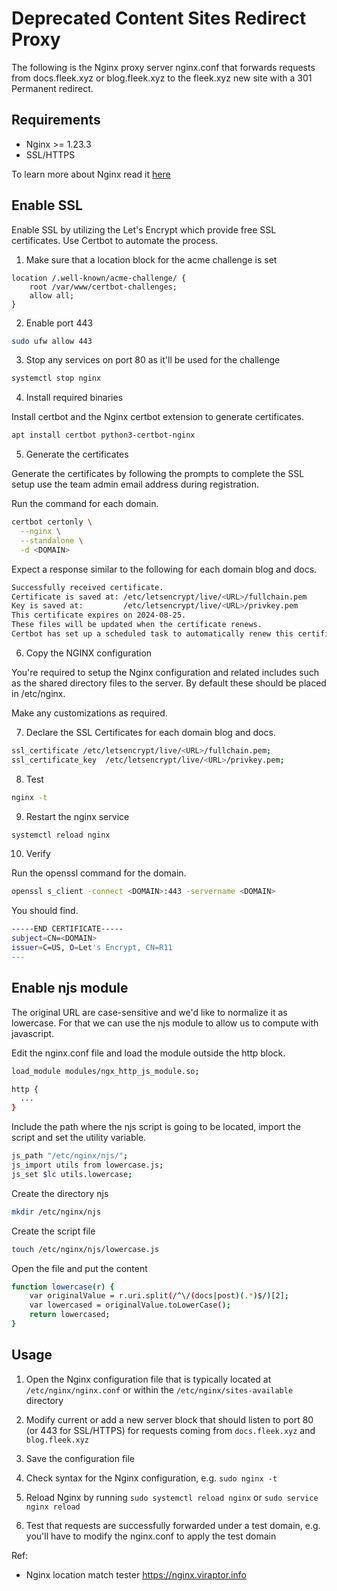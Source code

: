 # Deprecated Content Sites Redirect Proxy

The following is the Nginx proxy server nginx.conf that forwards requests from docs.fleek.xyz or blog.fleek.xyz to the fleek.xyz new site with a 301 Permanent redirect.

## Requirements

- Nginx >= 1.23.3
- SSL/HTTPS

To learn more about Nginx read it [here](https://nginx.org/en/docs)

## Enable SSL

Enable SSL by utilizing the Let's Encrypt which provide free SSL certificates. Use Certbot to automate the process.

1) Make sure that a location block for the acme challenge is set

```
location /.well-known/acme-challenge/ {
    root /var/www/certbot-challenges;
    allow all;
}
```

2) Enable port 443

```sh
sudo ufw allow 443
```

3) Stop any services on port 80 as it'll be used for the challenge

```sh
systemctl stop nginx
```

4) Install required binaries

Install certbot and the Nginx certbot extension to generate certificates.

```sh
apt install certbot python3-certbot-nginx
```

5) Generate the certificates

Generate the certificates by following the prompts to complete the SSL setup use the team admin email address during registration.

Run the command for each domain.
  
```sh
certbot certonly \
  --nginx \
  --standalone \
  -d <DOMAIN>
```

Expect a response similar to the following for each domain blog and docs.

```sh
Successfully received certificate.
Certificate is saved at: /etc/letsencrypt/live/<URL>/fullchain.pem
Key is saved at:         /etc/letsencrypt/live/<URL>/privkey.pem
This certificate expires on 2024-08-25.
These files will be updated when the certificate renews.
Certbot has set up a scheduled task to automatically renew this certificate in the background.
```

6) Copy the NGINX configuration

You're required to setup the Nginx configuration and related includes such as the shared directory files to the server. By default these should be placed in /etc/nginx.

Make any customizations as required.

7) Declare the SSL Certificates for each domain blog and docs.

```sh
ssl_certificate /etc/letsencrypt/live/<URL>/fullchain.pem;
ssl_certificate_key  /etc/letsencrypt/live/<URL>/privkey.pem;
```

8) Test

```sh
nginx -t
```

9) Restart the nginx service

```sh
systemctl reload nginx
```

10) Verify

Run the openssl command for the domain.

```sh
openssl s_client -connect <DOMAIN>:443 -servername <DOMAIN>
```

You should find.

```sh
-----END CERTIFICATE-----
subject=CN=<DOMAIN>
issuer=C=US, O=Let's Encrypt, CN=R11
---
```

## Enable njs module

The original URL are case-sensitive and we'd like to normalize it as lowercase. For that we can use the njs module to allow us to compute with javascript.

Edit the nginx.conf file and load the module outside the http block.

```sh
load_module modules/ngx_http_js_module.so;

http {
  ...
}
```

Include the path where the njs script is going to be located, import the script and set the utility variable.

```sh
js_path "/etc/nginx/njs/";
js_import utils from lowercase.js;
js_set $lc utils.lowercase;
```

Create the directory njs

```sh
mkdir /etc/nginx/njs
```

Create the script file

```sh
touch /etc/nginx/njs/lowercase.js
```

Open the file and put the content

```sh
function lowercase(r) {
    var originalValue = r.uri.split(/^\/(docs|post)(.*)$/)[2];
    var lowercased = originalValue.toLowerCase();
    return lowercased;
}
```

## Usage

1) Open the Nginx configuration file that is typically  located at `/etc/nginx/nginx.conf` or within the `/etc/nginx/sites-available` directory

2) Modify current or add a new server block that should listen to port 80 (or 443 for SSL/HTTPS) for requests coming from `docs.fleek.xyz` and `blog.fleek.xyz`

3) Save the configuration file

4) Check syntax for the Nginx configuration, e.g. `sudo nginx -t`

5) Reload Nginx by running `sudo systemctl reload nginx` or `sudo service nginx reload`

6) Test that requests are successfully forwarded under a test domain, e.g. you'll have to modify the nginx.conf to apply the test domain

Ref:
- Nginx location match tester
  https://nginx.viraptor.info
